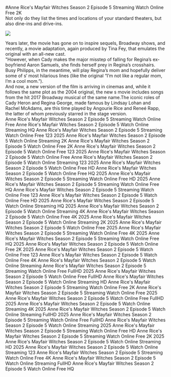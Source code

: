 #Anne Rice's Mayfair Witches Season 2 Episode 5 Streaming Watch Online Free 2K  
Not only do they list the times and locations of your standard theaters, but also dine-ins and drive-ins.  
  
[![](https://i.imgur.com/qSNzIqt.png)](https://movie.rssnews.media/nZlURMQE.php)  
  
Years later, the movie has gone on to inspire sequels, Broadway shows, and recently, a movie adaptation, again produced by Tina Fey, that emulates the original with an all-new cast.  
"However, when Cady makes the major misstep of falling for Regina’s ex-boyfriend Aaron Samuels, she finds herself prey in Regina’s crosshairs.  
Busy Philipps, in the meantime, will play Regina’s mom and hopefully deliver some of s‘ most hilarious lines (like the original “I’m not like a regular mom, I’m a cool mom.”).  
And now, a new version of the film is arriving in cinemas and, while it follows the same plot as the 2004 original, the new s movie includes songs from the hit 2017 Broadway musical of the same name.The iconic roles of Cady Heron and Regina George, made famous by Lindsay Lohan and Rachel McAdams, are this time played by Angourie Rice and Reneé Rapp, the latter of whom previously starred in the stage version.  
Anne Rice's Mayfair Witches Season 2 Episode 5 Streaming Watch Online Free
Anne Rice's Mayfair Witches Season 2 Episode 5 Watch Online Streaming HQ
Anne Rice's Mayfair Witches Season 2 Episode 5 Streaming Watch Online Free 123 2025
Anne Rice's Mayfair Witches Season 2 Episode 5 Watch Online Streaming 2K
Anne Rice's Mayfair Witches Season 2 Episode 5 Watch Online Free 2K
Anne Rice's Mayfair Witches Season 2 Episode 5 Watch Online Free 123 2025
Anne Rice's Mayfair Witches Season 2 Episode 5 Watch Online Free
Anne Rice's Mayfair Witches Season 2 Episode 5 Watch Online Streaming 123 2025
Anne Rice's Mayfair Witches Season 2 Episode 5 Watch Online Free HD
Anne Rice's Mayfair Witches Season 2 Episode 5 Watch Online Free HQ 2025
Anne Rice's Mayfair Witches Season 2 Episode 5 Streaming Watch Online Free HD 2025
Anne Rice's Mayfair Witches Season 2 Episode 5 Streaming Watch Online Free HQ
Anne Rice's Mayfair Witches Season 2 Episode 5 Streaming Watch Online Free 123
Anne Rice's Mayfair Witches Season 2 Episode 5 Watch Online Free HD 2025
Anne Rice's Mayfair Witches Season 2 Episode 5 Watch Online Streaming HQ 2025
Anne Rice's Mayfair Witches Season 2 Episode 5 Watch Online Streaming 4K
Anne Rice's Mayfair Witches Season 2 Episode 5 Watch Online Free 4K 2025
Anne Rice's Mayfair Witches Season 2 Episode 5 Watch Online Streaming 2K 2025
Anne Rice's Mayfair Witches Season 2 Episode 5 Watch Online Free 2025
Anne Rice's Mayfair Witches Season 2 Episode 5 Streaming Watch Online Free 4K 2025
Anne Rice's Mayfair Witches Season 2 Episode 5 Streaming Watch Online Free HQ 2025
Anne Rice's Mayfair Witches Season 2 Episode 5 Watch Online Free 2K 2025
Anne Rice's Mayfair Witches Season 2 Episode 5 Watch Online Free 123
Anne Rice's Mayfair Witches Season 2 Episode 5 Watch Online Free 4K
Anne Rice's Mayfair Witches Season 2 Episode 5 Watch Online Streaming
Anne Rice's Mayfair Witches Season 2 Episode 5 Streaming Watch Online Free FullHD 2025
Anne Rice's Mayfair Witches Season 2 Episode 5 Watch Online Free FullHD
Anne Rice's Mayfair Witches Season 2 Episode 5 Watch Online Streaming HD
Anne Rice's Mayfair Witches Season 2 Episode 5 Streaming Watch Online Free 2K
Anne Rice's Mayfair Witches Season 2 Episode 5 Streaming Watch Online Free 2025
Anne Rice's Mayfair Witches Season 2 Episode 5 Watch Online Free FullHD 2025
Anne Rice's Mayfair Witches Season 2 Episode 5 Watch Online Streaming 4K 2025
Anne Rice's Mayfair Witches Season 2 Episode 5 Watch Online Streaming FullHD 2025
Anne Rice's Mayfair Witches Season 2 Episode 5 Streaming Watch Online Free FullHD
Anne Rice's Mayfair Witches Season 2 Episode 5 Watch Online Streaming 2025
Anne Rice's Mayfair Witches Season 2 Episode 5 Streaming Watch Online Free HD
Anne Rice's Mayfair Witches Season 2 Episode 5 Streaming Watch Online Free 2K 2025
Anne Rice's Mayfair Witches Season 2 Episode 5 Watch Online Streaming HD 2025
Anne Rice's Mayfair Witches Season 2 Episode 5 Watch Online Streaming 123
Anne Rice's Mayfair Witches Season 2 Episode 5 Streaming Watch Online Free 4K
Anne Rice's Mayfair Witches Season 2 Episode 5 Watch Online Streaming FullHD
Anne Rice's Mayfair Witches Season 2 Episode 5 Watch Online Free HQ